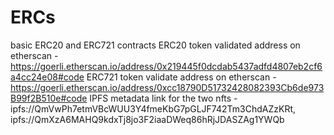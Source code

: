 # ERCs
basic ERC20 and ERC721 contracts
ERC20 token validated address on etherscan - https://goerli.etherscan.io/address/0x219445f0dcdab5437adfd4807eb2cf6a4cc24e08#code
ERC721 token validate address on etherscan - https://goerli.etherscan.io/address/0xcc18790D51732428082393Cb6de973B99f2B510e#code
IPFS metadata link for the two nfts - ipfs://QmVwPh7etmVBcWUU3Y4fmeKbG7pGLJF742Tm3ChdAZzKRt, ipfs://QmXzA6MAHQ9kdxTj8jo3F2iaaDWeq86hRjJDASZAg1YWQb
